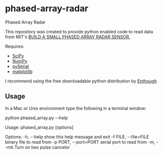 phased-array-radar
==================

Phased Array Radar

This repository was created to provide python enabled code to read data from MIT's [BUILD A SMALL PHASED ARRAY RADAR SENSOR.](http://web.mit.edu/professional/short-programs/courses/phased_array_radar_sensor.html)

Requires:

+ [SciPy](http://www.scipy.org/)
+ [NumPy](http://numpy.scipy.org/)
+ [pySerial](http://pyserial.sourceforge.net/)
+ [matplotlib](http://matplotlib.sourceforge.net/)

I recommend using the free downloadable python distribution by [Enthough](http://www.enthought.com/)

Usage
-----

In a Mac or Unix environment type the following in a terminal window:

python phased_array.py --help

Usage: phased_array.py [options]

Options:
  -h, --help            show this help message and exit
  -f FILE, --file=FILE  binary file to read from
  -p PORT, --port=PORT  serial port to read from
  -m, --mti             Turn on two pulse cancelor